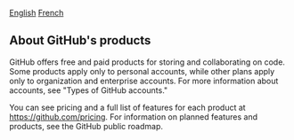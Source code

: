 [English](./index/md) [French](./fr/index.md)

## About GitHub's products ##
GitHub offers free and paid products for storing and collaborating on code. Some products apply only to personal accounts, while other plans apply only to organization and enterprise accounts. For more information about accounts, see "Types of GitHub accounts."

You can see pricing and a full list of features for each product at https://github.com/pricing. For information on planned features and products, see the GitHub public roadmap.

